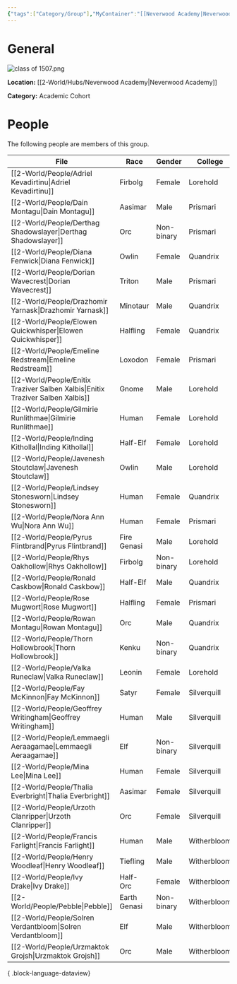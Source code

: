 ```yaml
---
{"tags":["Category/Group"],"MyContainer":"[[Neverwood Academy|Neverwood Academy]]","MyCategory":"Academic Cohort","image":"class of 1507.png","obsidianUIMode":"preview","leader":null,"officers":null,"members":null,"initiates":null,"faction":null,"primary_contact":null,"benefits":[{"standing":1,"reward":"What do they get at level 1?"},{"standing":2,"reward":"What do they get at level 2?"},{"standing":3,"reward":"What do they get at level 3?"}],"dg-publish":true,"permalink":"/2-world/groups/cohort-of-1507/","dgPassFrontmatter":true,"updated":"2025-09-29T12:19:06.000+01:00"}
---
```



# General


![class of 1507.png](/img/user/z_Assets/classLogos/class%20of%201507.png)

**Location:** [[2-World/Hubs/Neverwood Academy\|Neverwood Academy]]

**Category:** Academic Cohort 


# People

The following people are members of this group.  


| File                                                                               | Race         | Gender     | College     |
| ---------------------------------------------------------------------------------- | ------------ | ---------- | ----------- |
| [[2-World/People/Adriel Kevadirtinu\|Adriel Kevadirtinu]]                       | Firbolg      | Female     | Lorehold    |
| [[2-World/People/Dain Montagu\|Dain Montagu]]                                   | Aasimar      | Male       | Prismari    |
| [[2-World/People/Derthag Shadowslayer\|Derthag Shadowslayer]]                   | Orc          | Non-binary | Prismari    |
| [[2-World/People/Diana Fenwick\|Diana Fenwick]]                                 | Owlin        | Female     | Quandrix    |
| [[2-World/People/Dorian Wavecrest\|Dorian Wavecrest]]                           | Triton       | Male       | Prismari    |
| [[2-World/People/Drazhomir Yarnask\|Drazhomir Yarnask]]                         | Minotaur     | Male       | Quandrix    |
| [[2-World/People/Elowen Quickwhisper\|Elowen Quickwhisper]]                     | Halfling     | Female     | Quandrix    |
| [[2-World/People/Emeline Redstream\|Emeline Redstream]]                         | Loxodon      | Female     | Prismari    |
| [[2-World/People/Enitix Traziver Salben Xalbis\|Enitix Traziver Salben Xalbis]] | Gnome        | Male       | Lorehold    |
| [[2-World/People/Gilmirie Runlithmae\|Gilmirie Runlithmae]]                     | Human        | Female     | Lorehold    |
| [[2-World/People/Inding Kithollal\|Inding Kithollal]]                           | Half-Elf     | Female     | Lorehold    |
| [[2-World/People/Javenesh Stoutclaw\|Javenesh Stoutclaw]]                       | Owlin        | Male       | Lorehold    |
| [[2-World/People/Lindsey Stonesworn\|Lindsey Stonesworn]]                       | Human        | Female     | Quandrix    |
| [[2-World/People/Nora Ann Wu\|Nora Ann Wu]]                                     | Human        | Female     | Prismari    |
| [[2-World/People/Pyrus Flintbrand\|Pyrus Flintbrand]]                           | Fire Genasi  | Male       | Lorehold    |
| [[2-World/People/Rhys Oakhollow\|Rhys Oakhollow]]                               | Firbolg      | Non-binary | Lorehold    |
| [[2-World/People/Ronald Caskbow\|Ronald Caskbow]]                               | Half-Elf     | Male       | Quandrix    |
| [[2-World/People/Rose Mugwort\|Rose Mugwort]]                                   | Halfling     | Female     | Prismari    |
| [[2-World/People/Rowan Montagu\|Rowan Montagu]]                                 | Orc          | Male       | Quandrix    |
| [[2-World/People/Thorn Hollowbrook\|Thorn Hollowbrook]]                         | Kenku        | Non-binary | Quandrix    |
| [[2-World/People/Valka Runeclaw\|Valka Runeclaw]]                               | Leonin       | Female     | Lorehold    |
| [[2-World/People/Fay McKinnon\|Fay McKinnon]]                                   | Satyr        | Female     | Silverquill |
| [[2-World/People/Geoffrey Writingham\|Geoffrey Writingham]]                     | Human        | Male       | Silverquill |
| [[2-World/People/Lemmaegli Aeraagamae\|Lemmaegli Aeraagamae]]                   | Elf          | Non-binary | Silverquill |
| [[2-World/People/Mina Lee\|Mina Lee]]                                           | Human        | Female     | Silverquill |
| [[2-World/People/Thalia Everbright\|Thalia Everbright]]                         | Aasimar      | Female     | Silverquill |
| [[2-World/People/Urzoth Clanripper\|Urzoth Clanripper]]                         | Orc          | Female     | Silverquill |
| [[2-World/People/Francis Farlight\|Francis Farlight]]                           | Human        | Male       | Witherbloom |
| [[2-World/People/Henry Woodleaf\|Henry Woodleaf]]                               | Tiefling     | Male       | Witherbloom |
| [[2-World/People/Ivy Drake\|Ivy Drake]]                                         | Half-Orc     | Female     | Witherbloom |
| [[2-World/People/Pebble\|Pebble]]                                               | Earth Genasi | Non-binary | Witherbloom |
| [[2-World/People/Solren Verdantbloom\|Solren Verdantbloom]]                     | Elf          | Male       | Witherbloom |
| [[2-World/People/Urzmaktok Grojsh\|Urzmaktok Grojsh]]                           | Orc          | Male       | Witherbloom |

{ .block-language-dataview}

